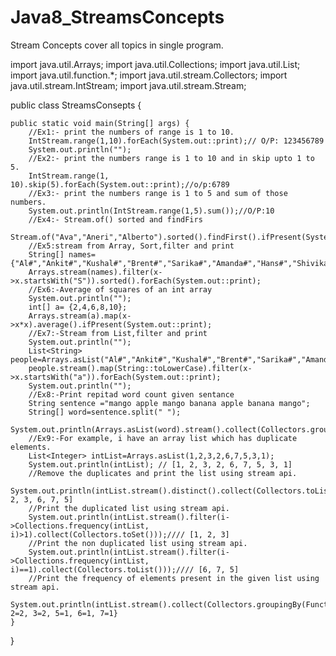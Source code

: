 # Java8_StreamsConcepts
Stream Concepts cover all topics in single program. 

import java.util.Arrays;
import java.util.Collections;
import java.util.List;
import java.util.function.*;
import java.util.stream.Collectors;
import java.util.stream.IntStream;
import java.util.stream.Stream;

public class StreamsConsepts {

	public static void main(String[] args) {
		//Ex1:- print the numbers of range is 1 to 10.		
		IntStream.range(1,10).forEach(System.out::print);// O/P: 123456789	
		System.out.println("");
		//Ex2:- print the numbers range is 1 to 10 and in skip upto 1 to 5.
		IntStream.range(1, 10).skip(5).forEach(System.out::print);//o/p:6789
		//Ex3:- print the numbers range is 1 to 5 and sum of those numbers.
		System.out.println(IntStream.range(1,5).sum());//O/P:10		
		//Ex4:- Stream.of() sorted and findFirs
		Stream.of("Ava","Aneri","Alberto").sorted().findFirst().ifPresent(System.out::println);//Alberto
		//Ex5:stream from Array, Sort,filter and print
		String[] names= {"Al#","Ankit#","Kushal#","Brent#","Sarika#","Amanda#","Hans#","Shivika#","Sankar#"};
		Arrays.stream(names).filter(x->x.startsWith("S")).sorted().forEach(System.out::print);
		//Ex6:-Average of squares of an int array
		System.out.println("");
		int[] a= {2,4,6,8,10};
		Arrays.stream(a).map(x->x*x).average().ifPresent(System.out::print);
		//Ex7:-Stream from List,filter and print
		System.out.println("");
		List<String> people=Arrays.asList("Al#","Ankit#","Kushal#","Brent#","Sarika#","Amanda#","Hans#","Shivika#","Sankar#");
		people.stream().map(String::toLowerCase).filter(x->x.startsWith("a")).forEach(System.out::print);
		System.out.println("");
		//Ex8:-Print repitad word count given sentance 
		String sentence ="mango apple mango banana apple banana mango";
		String[] word=sentence.split(" ");
		System.out.println(Arrays.asList(word).stream().collect(Collectors.groupingBy(Function.identity(),Collectors.counting())));
	    //Ex9:-For example, i have an array list which has duplicate elements.
		List<Integer> intList=Arrays.asList(1,2,3,2,6,7,5,3,1);
		System.out.println(intList); // [1, 2, 3, 2, 6, 7, 5, 3, 1]
		//Remove the duplicates and print the list using stream api.
		System.out.println(intList.stream().distinct().collect(Collectors.toList()));//[1, 2, 3, 6, 7, 5]
		//Print the duplicated list using stream api.
		System.out.println(intList.stream().filter(i->Collections.frequency(intList, i)>1).collect(Collectors.toSet()));//// [1, 2, 3]
		//Print the non duplicated list using stream api. 
		System.out.println(intList.stream().filter(i->Collections.frequency(intList, i)==1).collect(Collectors.toList()));//// [6, 7, 5]
		//Print the frequency of elements present in the given list using stream api.
		System.out.println(intList.stream().collect(Collectors.groupingBy(Function.identity(),Collectors.counting())));//{1=2, 2=2, 3=2, 5=1, 6=1, 7=1}
	}

}
